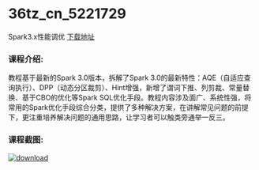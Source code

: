 # 36tz_cn_5221729
Spark3.x性能调优
[下载地址](http://www.36tz.cn/article/5221729 "下载地址")
### 课程介绍:
教程基于最新的Spark 3.0版本，拆解了Spark 3.0的最新特性：AQE（自适应查询执行）、DPP（动态分区裁剪）、Hint增强，新增了谓词下推、列剪裁、常量替换、基于CBO的优化等Spark SQL优化手段。教程内容涉及面广、系统性强，将常用的Spark优化手段综合分类，提供了多种解决方案，在讲解常见问题的前提下，更注重培养解决问题的通用思路，让学习者可以触类旁通举一反三。

### 课程截图:
[![download](http://36tz.cn/muke_img/2021_11_2-40.png "下载地址")](http://www.36tz.cn "下载地址")
